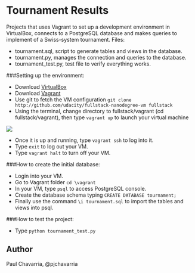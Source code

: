 Tournament Results
=========

Projects that uses Vagrant to set up a development environment in VirtualBox, connects to a PostgreSQL database and makes queries to implement of a Swiss-system tournament.
Files: 
- tournament.sql, script to generate tables and views in the database.
- tournament.py, manages the connection and queries to the database.
- tournament_test.py, test file to verify everything works.

###Setting up the environment:

- Download [VirtualBox](https://www.virtualbox.org/wiki/Downloads)
- Download [Vagrant](https://www.vagrantup.com/downloads)
- Use git to fetch the VM configuration 
  `git clone http://github.com/udacity/fullstack-nanodegree-vm fullstack`
- Using the terminal, change directory to fullstack/vagrant (cd fullstack/vagrant), then type `vagrant up` to launch your virtual machine

![](http://lh3.ggpht.com/cHwxMzoLtNtPDXEA1FDwiXt-FWDBTjickIHDMXpxNBaOMVWCFcRWdz7AFiN6gUZb_6zbbV-hNn-_QOCq6w=s0#w=684&h=480)

- Once it is up and running, type `vagrant ssh` to log into it.
- Type `exit` to log out your VM.
- Type `vagrant halt` to turn off your VM.

###How to create the initial database:

- Login into your VM.
- Go to Vagrant folder `cd \vagrant`
- In your VM, type `psql` to access PostgreSQL console.
- Create the database schema typing `CREATE DATABASE tournament;`
- Finally use the command `\i tournament.sql` to import the tables and views into psql.

###How to test the project:

- Type `python tournament_test.py`


## Author

Paul Chavarria, @pjchavarria
